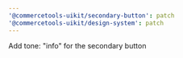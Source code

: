 ```yaml
---
'@commercetools-uikit/secondary-button': patch
'@commercetools-uikit/design-system': patch
---
```


Add tone: "info" for the secondary button
